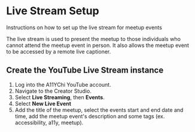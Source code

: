 # Live Stream Setup
Instructions on how to set up the live stream for meetup events

The live stream is used to present the meetup to those individuals who cannot attend the meetup event in person. It also allows the meetup event to be accessed by a remote live captioner.

## Create the YouTube Live Stream instance
1. Log into the A11YChi YouTube account.
2. Navigate to the Creator Studio.
3. Select **Live Streaming**, then **Events**.
4. Select **New Live Event**
5. Add the title of the meetup, select the events start and end date and time, add the meetup event's description and some tags (ex. accessibility, a11y, meetup).

